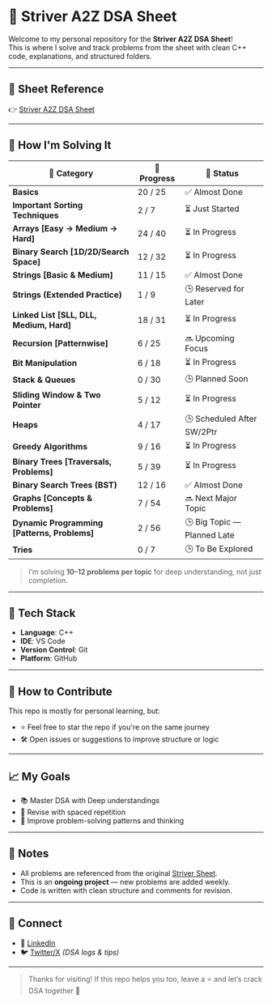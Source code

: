  # 📘 Striver A2Z DSA Sheet

Welcome to my personal repository for the **Striver A2Z DSA Sheet**!  
This is where I solve and track problems from the sheet with clean C++ code, explanations, and structured folders.

---

## 🔗 Sheet Reference

👉 [Striver A2Z DSA Sheet](https://takeuforward.org/strivers-a2z-dsa-course/strivers-a2z-dsa-course-sheet-2)

---

## 🧠 How I'm Solving It

| 🧩 **Category**                               | 🚀 **Progress** | 📌 **Status**               |
| --------------------------------------------- | --------------- | --------------------------- |
| **Basics**                                    | 20 / 25         | ✅ Almost Done               |
| **Important Sorting Techniques**              | 2 / 7           | ⏳ Just Started              |
| **Arrays \[Easy → Medium → Hard]**            | 24 / 40         | ⏳ In Progress               |
| **Binary Search \[1D/2D/Search Space]**       | 12 / 32         | ⏳ In Progress               |
| **Strings \[Basic & Medium]**                 | 11 / 15         | ✅ Almost Done               |
| **Strings (Extended Practice)**               | 1 / 9           | 🕒 Reserved for Later       |
| **Linked List \[SLL, DLL, Medium, Hard]**     | 18 / 31         | ⏳ In Progress               |
| **Recursion \[Patternwise]**                  | 6 / 25          | 🔜 Upcoming Focus           |
| **Bit Manipulation**                          | 6 / 18          | ⏳ In Progress               |
| **Stack & Queues**                            | 0 / 30          | 🕒 Planned Soon             |
| **Sliding Window & Two Pointer**              | 5 / 12          | ⏳ In Progress               |
| **Heaps**                                     | 4 / 17          | 🕒 Scheduled After SW/2Ptr  |
| **Greedy Algorithms**                         | 9 / 16          | ⏳ In Progress               |
| **Binary Trees \[Traversals, Problems]**      | 5 / 39          | ⏳ In Progress               |
| **Binary Search Trees (BST)**                 | 12 / 16         | ✅ Almost Done               |
| **Graphs \[Concepts & Problems]**             | 7 / 54          | 🔜 Next Major Topic         |
| **Dynamic Programming \[Patterns, Problems]** | 2 / 56          | 🕒 Big Topic — Planned Late |
| **Tries**                                     | 0 / 7           | 🕒 To Be Explored           |



> I’m solving **10–12 problems per topic** for deep understanding, not just completion.

---

## 🧰 Tech Stack

- **Language**: C++
- **IDE**: VS Code
- **Version Control**: Git
- **Platform**: GitHub

---

## 🔄 How to Contribute

This repo is mostly for personal learning, but:

- ⭐ Feel free to star the repo if you're on the same journey  
- 🛠️ Open issues or suggestions to improve structure or logic

---

## 📈 My Goals

- 📚 Master DSA with Deep understandings  
- 🔁 Revise with spaced repetition  
- 🧪 Improve problem-solving patterns and thinking  

---

## 📌 Notes

- All problems are referenced from the original [Striver Sheet](https://takeuforward.org/strivers-a2z-dsa-course/strivers-a2z-dsa-course-sheet-2).  
- This is an **ongoing project** — new problems are added weekly.  
- Code is written with clean structure and comments for revision.

---

## 📩 Connect

- 🔗 [LinkedIn](https://www.linkedin.com/in/anup2702/)
- 🐦 [Twitter/X](https://twitter.com/anup2702) *(DSA logs & tips)*

---

> Thanks for visiting! If this repo helps you too, leave a ⭐ and let’s crack DSA together 💪

